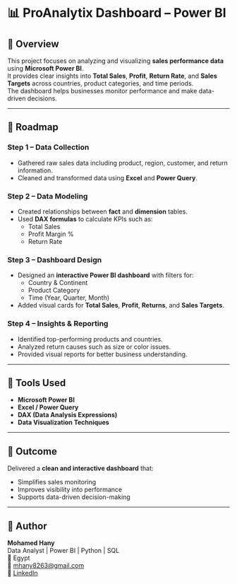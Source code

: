 # 📊 ProAnalytix Dashboard – Power BI

## 🧩 Overview
This project focuses on analyzing and visualizing **sales performance data** using **Microsoft Power BI**.  
It provides clear insights into **Total Sales**, **Profit**, **Return Rate**, and **Sales Targets** across countries, product categories, and time periods.  
The dashboard helps businesses monitor performance and make data-driven decisions.

---

## 🚀 Roadmap

### Step 1 – Data Collection
- Gathered raw sales data including product, region, customer, and return information.  
- Cleaned and transformed data using **Excel** and **Power Query**.

### Step 2 – Data Modeling
- Created relationships between **fact** and **dimension** tables.  
- Used **DAX formulas** to calculate KPIs such as:
  - Total Sales  
  - Profit Margin %  
  - Return Rate  

### Step 3 – Dashboard Design
- Designed an **interactive Power BI dashboard** with filters for:
  - Country & Continent  
  - Product Category  
  - Time (Year, Quarter, Month)
- Added visual cards for **Total Sales**, **Profit**, **Returns**, and **Sales Targets**.

### Step 4 – Insights & Reporting
- Identified top-performing products and countries.  
- Analyzed return causes such as size or color issues.  
- Provided visual reports for better business understanding.

---

## 🧰 Tools Used
- **Microsoft Power BI**  
- **Excel / Power Query**  
- **DAX (Data Analysis Expressions)**  
- **Data Visualization Techniques**

---

## 🏁 Outcome
Delivered a **clean and interactive dashboard** that:
- Simplifies sales monitoring  
- Improves visibility into performance  
- Supports data-driven decision-making  

---

## 💼 Author
**Mohamed Hany**  
Data Analyst | Power BI | Python | SQL  
📍 Egypt  
📧 mhany8263@gmail.com  
🔗 [LinkedIn](https://www.linkedin.com/in/mohammed-hany-8819b1362/recent-activity/all/) 

